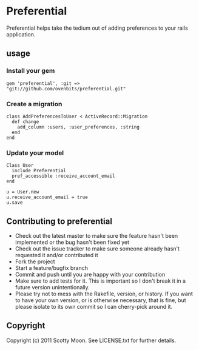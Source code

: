 # Preferential

Preferential helps take the tedium out of adding preferences to your rails application.

## usage

### Install your gem

    gem 'preferential', :git => "git://github.com/ovenbits/preferential.git"

### Create a migration

    class AddPreferencesToUser < ActiveRecord::Migration
      def change
        add_column :users, :user_preferences, :string
      end
    end

### Update your model

    Class User
      include Preferential
      pref_accessible :receive_account_email
    end
    
    u = User.new
    u.receive_account_email = true
    u.save

## Contributing to preferential
 
* Check out the latest master to make sure the feature hasn't been implemented or the bug hasn't been fixed yet
* Check out the issue tracker to make sure someone already hasn't requested it and/or contributed it
* Fork the project
* Start a feature/bugfix branch
* Commit and push until you are happy with your contribution
* Make sure to add tests for it. This is important so I don't break it in a future version unintentionally.
* Please try not to mess with the Rakefile, version, or history. If you want to have your own version, or is otherwise necessary, that is fine, but please isolate to its own commit so I can cherry-pick around it.

## Copyright

Copyright (c) 2011 Scotty Moon. See LICENSE.txt for
further details.

